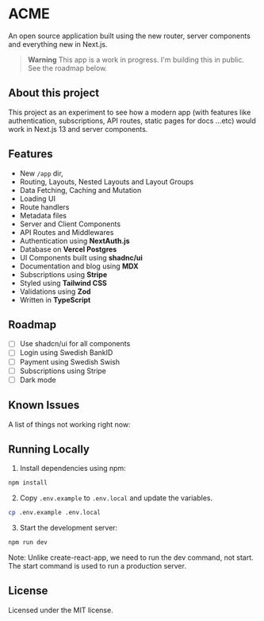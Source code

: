 # ACME

An open source application built using the new router, server components and everything new in Next.js.

> **Warning**
> This app is a work in progress. I'm building this in public.
> See the roadmap below.

## About this project

This project as an experiment to see how a modern app (with features like authentication, subscriptions, API routes, static pages for docs ...etc) would work in Next.js 13 and server components.

## Features

- New `/app` dir,
- Routing, Layouts, Nested Layouts and Layout Groups
- Data Fetching, Caching and Mutation
- Loading UI
- Route handlers
- Metadata files
- Server and Client Components
- API Routes and Middlewares
- Authentication using **NextAuth.js**
- Database on **Vercel Postgres**
- UI Components built using **shadnc/ui**
- Documentation and blog using **MDX**
- Subscriptions using **Stripe**
- Styled using **Tailwind CSS**
- Validations using **Zod**
- Written in **TypeScript**

## Roadmap

- [ ] Use shadcn/ui for all components
- [ ] Login using Swedish BankID
- [ ] Payment using Swedish Swish
- [ ] Subscriptions using Stripe
- [ ] Dark mode

## Known Issues

A list of things not working right now:

## Running Locally

1. Install dependencies using npm:

```sh
npm install
```

2. Copy `.env.example` to `.env.local` and update the variables.

```sh
cp .env.example .env.local
```

3. Start the development server:

```sh
npm run dev
```

Note: Unlike create-react-app, we need to run the dev command, not start. The start command is used to run a production server.

## License

Licensed under the MIT license.
